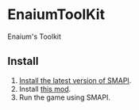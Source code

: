 ﻿# EnaiumToolKit
Enaium's Toolkit
## Install
1. [Install the latest version of SMAPI](https://smapi.io/).
2. Install [this mod](https://www.curseforge.com/stardewvalley/mods/enaiumtoolkit).
3. Run the game using SMAPI.